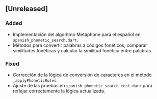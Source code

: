 ## [Unreleased]
### Added
- Implementación del algoritmo Metaphone para el español en `spanish_phonetic_search.dart`.
- Métodos para convertir palabras a códigos fonéticos, comparar similitudes fonéticas y calcular la similitud fonética entre palabras.

### Fixed
- Corrección de la lógica de conversión de caracteres en el método `_applyPhoneticRules`.
- Ajuste de las pruebas en `spanish_phonetic_search_test.dart` para reflejar correctamente la lógica actualizada.
